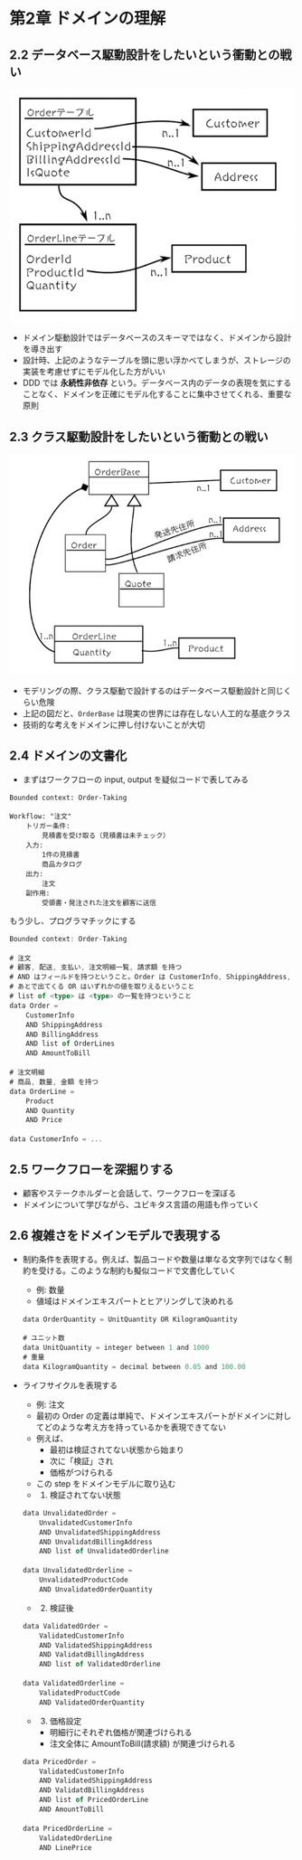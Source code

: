 # 第2章 ドメインの理解

## 2.2 データベース駆動設計をしたいという衝動との戦い

![2-1.png](2-1.png)

- ドメイン駆動設計ではデータベースのスキーマではなく、ドメインから設計を導き出す
- 設計時、上記のようなテーブルを頭に思い浮かべてしまうが、ストレージの実装を考慮せずにモデル化した方がいい
- DDD では **永続性非依存** という。データベース内のデータの表現を気にすることなく、ドメインを正確にモデル化することに集中させてくれる、重要な原則

## 2.3 クラス駆動設計をしたいという衝動との戦い

![2-2.png](2-2.png)

- モデリングの際、クラス駆動で設計するのはデータベース駆動設計と同じくらい危険
- 上記の図だと、`OrderBase` は現実の世界には存在しない人工的な基底クラス
- 技術的な考えをドメインに押し付けないことが大切

## 2.4 ドメインの文書化

- まずはワークフローの input, output を疑似コードで表してみる

```
Bounded context: Order-Taking

Workflow: "注文"
    トリガー条件:
        見積書を受け取る（見積書は未チェック）
    入力:
        1件の見積書
        商品カタログ
    出力:
        注文
    副作用:
        受領書・発注された注文を顧客に送信
```

もう少し、プログラマチックにする

```ts
Bounded context: Order-Taking

# 注文
# 顧客, 配送, 支払い, 注文明細一覧, 請求額 を持つ
# AND はフィールドを持つということ。Order は CustomerInfo, ShippingAddress, ... などのフィールドを持つ
# あとで出てくる OR はいずれかの値を取りえるということ
# list of <type> は <type> の一覧を持つということ
data Order =
    CustomerInfo
    AND ShippingAddress
    AND BillingAddress
    AND list of OrderLines
    AND AmountToBill

# 注文明細
# 商品, 数量, 金額 を持つ
data OrderLine =
    Product
    AND Quantity
    AND Price

data CustomerInfo = ...
```

## 2.5 ワークフローを深掘りする

- 顧客やステークホルダーと会話して、ワークフローを深ぼる
- ドメインについて学びながら、ユビキタス言語の用語も作っていく

## 2.6 複雑さをドメインモデルで表現する

- 制約条件を表現する。例えば、製品コードや数量は単なる文字列ではなく制約を受ける。このような制約も擬似コードで文書化していく
    - 例: 数量
    - 値域はドメインエキスパートとヒアリングして決めれる

    ```ts
    data OrderQuantity = UnitQuantity OR KilogramQuantity

    # ユニット数
    data UnitQuantity = integer between 1 and 1000
    # 重量
    data KilogramQuantity = decimal between 0.05 and 100.00
    ```

- ライフサイクルを表現する
    - 例: 注文
    - 最初の Order の定義は単純で、ドメインエキスパートがドメインに対してどのような考え方を持っているかを表現できてない
    - 例えば、
      - 最初は検証されてない状態から始まり
      - 次に「検証」され
      - 価格がつけられる
    - この step をドメインモデルに取り込む
    - 1. 検証されてない状態

    ```ts
    data UnvalidatedOrder =
        UnvalidatedCustomerInfo
        AND UnvalidatedShippingAddress
        AND UnvalidatdBillingAddress
        AND list of UnvalidatedOrderline

    data UnvalidatedOrderline =
        UnvalidatedProductCode
        AND UnvalidatedOrderQuantity
    ```

    - 2. 検証後

    ```ts
    data ValidatedOrder =
        ValidatedCustomerInfo
        AND ValidatedShippingAddress
        AND ValidatdBillingAddress
        AND list of ValidatedOrderline

    data ValidatedOrderline =
        ValidatedProductCode
        AND ValidatedOrderQuantity
    ```

    - 3. 価格設定
        - 明細行にそれぞれ価格が関連づけられる
        - 注文全体に AmountToBill(請求額) が関連づけられる

    ```ts
    data PricedOrder =
        ValidatedCustomerInfo
        AND ValidatedShippingAddress
        AND ValidatdBillingAddress
        AND list of PricedOrderLine
        AND AmountToBill

    data PricedOrderLine =
        ValidatedOrderLine
        AND LinePrice
    ```
